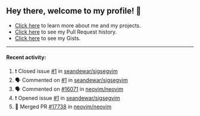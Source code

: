 ## Hey there, welcome to my profile! 👋

- [Click here](https://seandewar.github.io/) to learn more about me and my projects.
- [Click here](https://github.com/search?p=1&q=author%3Aseandewar+is%3Apr) to see my Pull Request history.
- [Click here](https://gist.github.com/seandewar) to see my Gists.

---

#### Recent activity:

<!--START_SECTION:activity-->
1. ❗️ Closed issue [#1](https://github.com/seandewar/sigsegvim/issues/1) in [seandewar/sigsegvim](https://github.com/seandewar/sigsegvim)
2. 🗣 Commented on [#1](https://github.com/seandewar/sigsegvim/issues/1) in [seandewar/sigsegvim](https://github.com/seandewar/sigsegvim)
3. 🗣 Commented on [#16071](https://github.com/neovim/neovim/issues/16071) in [neovim/neovim](https://github.com/neovim/neovim)
4. ❗️ Opened issue [#1](https://github.com/seandewar/sigsegvim/issues/1) in [seandewar/sigsegvim](https://github.com/seandewar/sigsegvim)
5. 🎉 Merged PR [#17738](https://github.com/neovim/neovim/pull/17738) in [neovim/neovim](https://github.com/neovim/neovim)
<!--END_SECTION:activity-->
